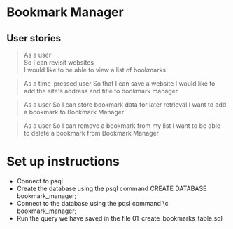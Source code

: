 # Bookmark Manager

## User stories

> As a user  
> So I can revisit websites  
> I would like to be able to view a list of bookmarks

> As a time-pressed user
> So that I can save a website
> I would like to add the site's address and title to bookmark manager

> As a user
> So I can store bookmark data for later retrieval
> I want to add a bookmark to Bookmark Manager

> As a user
> So I can remove a bookmark from my list
> I want to be able to delete a bookmark from Bookmark Manager


# Set up instructions

- Connect to psql
- Create the database using the psql command CREATE DATABASE bookmark_manager;
- Connect to the database using the pqsl command \c bookmark_manager;
- Run the query we have saved in the file 01_create_bookmarks_table.sql